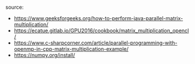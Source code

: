 source: 
- https://www.geeksforgeeks.org/how-to-perform-java-parallel-matrix-multiplication/ 
- https://ecatue.gitlab.io/GPU2016/cookbook/matrix_multiplication_opencl/
- https://www.c-sharpcorner.com/article/parallel-programming-with-openmp-in-cpp-matrix-multiplication-example/
- https://numpy.org/install/
